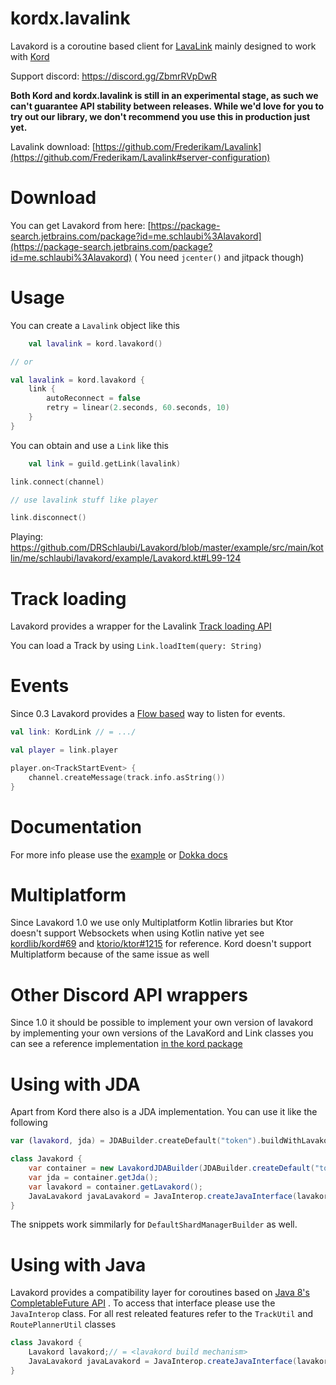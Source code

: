 # kordx.lavalink

Lavakord is a coroutine based client for [LavaLink](https://github.com/Fredikaram/Lavalink) mainly designed to work
with [Kord](https://github.com/kordlib/kord)

Support discord: https://discord.gg/ZbmrRVpDwR

**Both Kord and kordx.lavalink is still in an experimental stage, as such we can't guarantee API stability between
releases. While we'd love for you to try out our library, we don't recommend you use this in production just yet.**

Lavalink download: [https://github.com/Frederikam/Lavalink](https://github.com/Frederikam/Lavalink#server-configuration)

# Download

You can get Lavakord from
here: [https://package-search.jetbrains.com/package?id=me.schlaubi%3Alavakord](https://package-search.jetbrains.com/package?id=me.schlaubi%3Alavakord) (
You need `jcenter()` and jitpack though)

# Usage

You can create a `Lavalink` object like this

```kotlin
    val lavalink = kord.lavakord()

// or    

val lavalink = kord.lavakord {
    link {
        autoReconnect = false
        retry = linear(2.seconds, 60.seconds, 10)
    }
}
```

You can obtain and use a `Link` like this

```kotlin
    val link = guild.getLink(lavalink)

link.connect(channel)

// use lavalink stuff like player

link.disconnect()
```

Playing: https://github.com/DRSchlaubi/Lavakord/blob/master/example/src/main/kotlin/me/schlaubi/lavakord/example/Lavakord.kt#L99-124

# Track loading

Lavakord provides a wrapper for the
Lavalink [Track loading API](https://github.com/Frederikam/Lavalink/blob/master/IMPLEMENTATION.md#track-loading-api)

You can load a Track by using `Link.loadItem(query: String)`

# Events

Since 0.3 Lavakord provides a [Flow based](https://kotlinlang.org/docs/reference/coroutines/flow.html) way to listen for
events.

```kotlin
val link: KordLink // = .../

val player = link.player

player.on<TrackStartEvent> {
    channel.createMessage(track.info.asString())
}
```

# Documentation

For more info please use the [example](https://github.com/DRSchlaubi/Lavakord/blob/master/example)
or [Dokka docs](https://l.mik.wtf/lavakord/)

# Multiplatform

Since Lavakord 1.0 we use only Multiplatform Kotlin libraries but Ktor doesn't support Websockets when using Kotlin
native yet see [kordlib/kord#69](https://github.com/kordlib/kord/issues/69)
and [ktorio/ktor#1215](https://github.com/ktorio/ktor/issues/1215) for reference. Kord doesn't support Multiplatform
because of the same issue as well

# Other Discord API wrappers

Since 1.0 it should be possible to implement your own version of lavakord by implementing your own versions of the
LavaKord and Link classes you can see a reference
implementation [in the kord package](https://github.com/DRSchlaubi/Lavakord/blob/master/src/main/kotlin/me/schlaubi/lavakord/kord)

# Using with JDA

Apart from Kord there also is a JDA implementation. You can use it like the following

```kotlin
var (lavakord, jda) = JDABuilder.createDefault("token").buildWithLavakord()
```

```java
class Javakord {
    var container = new LavakordJDABuilder(JDABuilder.createDefault("token")).build();
    var jda = container.getJda();
    var lavakord = container.getLavakord();
    JavaLavakord javaLavakord = JavaInterop.createJavaInterface(lavakord);
}
```

The snippets work simmilarly for `DefaultShardManagerBuilder` as well.

# Using with Java

Lavakord provides a compatibility layer for coroutines based
on [Java 8's CompletableFuture API](https://docs.oracle.com/javase/8/docs/api/java/util/concurrent/CompletableFuture.html)
. To access that interface please use the `JavaInterop` class. For all rest releated features refer to the `TrackUtil`
and `RoutePlannerUtil` classes

```java
class Javakord {
    Lavakord lavakord;// = <lavakord build mechanism>
    JavaLavakord javaLavakord = JavaInterop.createJavaInterface(lavakord);
}
```
